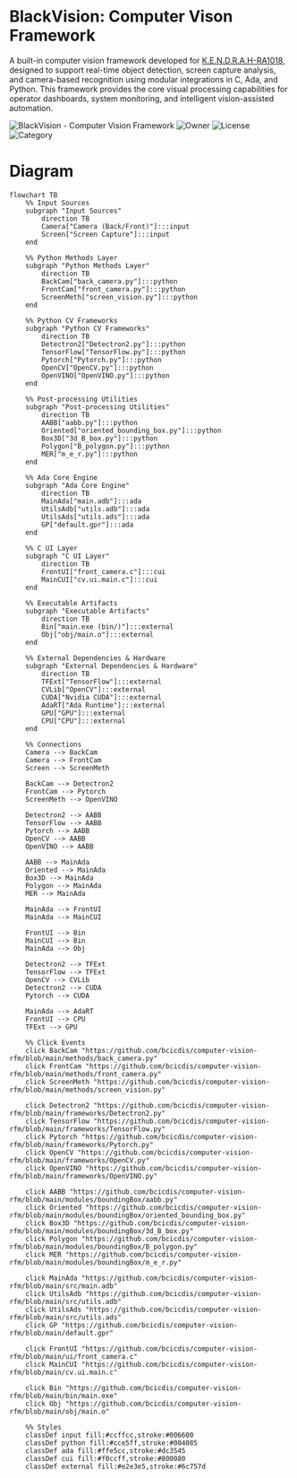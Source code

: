 # BlackVision: Computer Vison Framework
A built-in computer vision framework developed for [K.E.N.D.R.A.H-RA1018](https://github.com/BCICDIS/K.E.N.D.R.A.H-RA1018), designed to support real-time object detection, screen capture analysis, and camera-based recognition using modular integrations in C, Ada, and Python. This framework provides the core visual processing capabilities for operator dashboards, system monitoring, and intelligent vision-assisted automation.

![BlackVision - Computer Vision Framework](https://img.shields.io/badge/BlackVision-Computer%20Vision%20Framework-black?style=for-the-badge&logo=eye&logoColor=white)
![Owner](https://img.shields.io/badge/Owner-Black%20Corp%20Intelligence-blue?style=flat-square)
![License](https://img.shields.io/badge/License-Proprietary-red?style=flat-square)
![Category](https://img.shields.io/badge/Category-Computer%20Vision-green?style=flat-square)


# Diagram
```mermaid
flowchart TB
    %% Input Sources
    subgraph "Input Sources"
        direction TB
        Camera["Camera (Back/Front)"]:::input
        Screen["Screen Capture"]:::input
    end

    %% Python Methods Layer
    subgraph "Python Methods Layer"
        direction TB
        BackCam["back_camera.py"]:::python
        FrontCam["front_camera.py"]:::python
        ScreenMeth["screen_vision.py"]:::python
    end

    %% Python CV Frameworks
    subgraph "Python CV Frameworks"
        direction TB
        Detectron2["Detectron2.py"]:::python
        TensorFlow["TensorFlow.py"]:::python
        Pytorch["Pytorch.py"]:::python
        OpenCV["OpenCV.py"]:::python
        OpenVINO["OpenVINO.py"]:::python
    end

    %% Post-processing Utilities
    subgraph "Post-processing Utilities"
        direction TB
        AABB["aabb.py"]:::python
        Oriented["oriented_bounding_box.py"]:::python
        Box3D["3d_B_box.py"]:::python
        Polygon["B_polygon.py"]:::python
        MER["m_e_r.py"]:::python
    end

    %% Ada Core Engine
    subgraph "Ada Core Engine"
        direction TB
        MainAda["main.adb"]:::ada
        UtilsAdb["utils.adb"]:::ada
        UtilsAds["utils.ads"]:::ada
        GP["default.gpr"]:::ada
    end

    %% C UI Layer
    subgraph "C UI Layer"
        direction TB
        FrontUI["front_camera.c"]:::cui
        MainCUI["cv.ui.main.c"]:::cui
    end

    %% Executable Artifacts
    subgraph "Executable Artifacts"
        direction TB
        Bin["main.exe (bin/)"]:::external
        Obj["obj/main.o"]:::external
    end

    %% External Dependencies & Hardware
    subgraph "External Dependencies & Hardware"
        direction TB
        TFExt["TensorFlow"]:::external
        CVLib["OpenCV"]:::external
        CUDA["Nvidia CUDA"]:::external
        AdaRT["Ada Runtime"]:::external
        GPU["GPU"]:::external
        CPU["CPU"]:::external
    end

    %% Connections
    Camera --> BackCam
    Camera --> FrontCam
    Screen --> ScreenMeth

    BackCam --> Detectron2
    FrontCam --> Pytorch
    ScreenMeth --> OpenVINO

    Detectron2 --> AABB
    TensorFlow --> AABB
    Pytorch --> AABB
    OpenCV --> AABB
    OpenVINO --> AABB

    AABB --> MainAda
    Oriented --> MainAda
    Box3D --> MainAda
    Polygon --> MainAda
    MER --> MainAda

    MainAda --> FrontUI
    MainAda --> MainCUI

    FrontUI --> Bin
    MainCUI --> Bin
    MainAda --> Obj

    Detectron2 --> TFExt
    TensorFlow --> TFExt
    OpenCV --> CVLib
    Detectron2 --> CUDA
    Pytorch --> CUDA

    MainAda --> AdaRT
    FrontUI --> CPU
    TFExt --> GPU

    %% Click Events
    click BackCam "https://github.com/bcicdis/computer-vision-rfm/blob/main/methods/back_camera.py"
    click FrontCam "https://github.com/bcicdis/computer-vision-rfm/blob/main/methods/front_camera.py"
    click ScreenMeth "https://github.com/bcicdis/computer-vision-rfm/blob/main/methods/screen_vision.py"

    click Detectron2 "https://github.com/bcicdis/computer-vision-rfm/blob/main/frameworks/Detectron2.py"
    click TensorFlow "https://github.com/bcicdis/computer-vision-rfm/blob/main/frameworks/TensorFlow.py"
    click Pytorch "https://github.com/bcicdis/computer-vision-rfm/blob/main/frameworks/Pytorch.py"
    click OpenCV "https://github.com/bcicdis/computer-vision-rfm/blob/main/frameworks/OpenCV.py"
    click OpenVINO "https://github.com/bcicdis/computer-vision-rfm/blob/main/frameworks/OpenVINO.py"

    click AABB "https://github.com/bcicdis/computer-vision-rfm/blob/main/modules/boundingBox/aabb.py"
    click Oriented "https://github.com/bcicdis/computer-vision-rfm/blob/main/modules/boundingBox/oriented_bounding_box.py"
    click Box3D "https://github.com/bcicdis/computer-vision-rfm/blob/main/modules/boundingBox/3d_B_box.py"
    click Polygon "https://github.com/bcicdis/computer-vision-rfm/blob/main/modules/boundingBox/B_polygon.py"
    click MER "https://github.com/bcicdis/computer-vision-rfm/blob/main/modules/boundingBox/m_e_r.py"

    click MainAda "https://github.com/bcicdis/computer-vision-rfm/blob/main/src/main.adb"
    click UtilsAdb "https://github.com/bcicdis/computer-vision-rfm/blob/main/src/utils.adb"
    click UtilsAds "https://github.com/bcicdis/computer-vision-rfm/blob/main/src/utils.ads"
    click GP "https://github.com/bcicdis/computer-vision-rfm/blob/main/default.gpr"

    click FrontUI "https://github.com/bcicdis/computer-vision-rfm/blob/main/ui/front_camera.c"
    click MainCUI "https://github.com/bcicdis/computer-vision-rfm/blob/main/cv.ui.main.c"

    click Bin "https://github.com/bcicdis/computer-vision-rfm/blob/main/bin/main.exe"
    click Obj "https://github.com/bcicdis/computer-vision-rfm/blob/main/obj/main.o"

    %% Styles
    classDef input fill:#ccffcc,stroke:#006600
    classDef python fill:#cce5ff,stroke:#004085
    classDef ada fill:#ffe5cc,stroke:#dc3545
    classDef cui fill:#f0ccff,stroke:#800080
    classDef external fill:#e2e3e5,stroke:#6c757d
```
